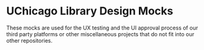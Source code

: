 # UChicago Library Design Mocks
These mocks are used for the UX testing and the UI approval process of our third party platforms or other miscellaneous projects that do not fit into our other repositories.
